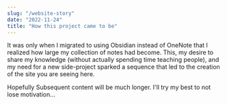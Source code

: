 ```yaml
---
slug: "/website-story"
date: "2022-11-24"
title: "How this project came to be"
---
```


It was only when I migrated to using Obsidian instead of OneNote that I realized how large my collection of notes had become. This, my desire to share my knowledge (without actually spending time teaching people), and my need for a new side-project sparked a sequence that led to the creation of the site you are seeing here.

Hopefully Subsequent content will be much longer. I'll try my best to not lose motivation...
